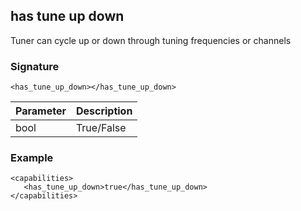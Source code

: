 ## has tune up down

Tuner can cycle up or down through tuning frequencies or channels


### Signature

`<has_tune_up_down></has_tune_up_down>`


| Parameter | Description |
| --- | --- |
| bool | True/False |


### Example

```
<capabilities>
   <has_tune_up_down>true</has_tune_up_down>
</capabilities>
```
